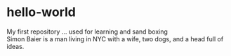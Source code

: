 # hello-world
My first repository ... used for learning and sand boxing<br />
Simon Baier is a man living in NYC with a wife, two dogs, and a head full of ideas.
